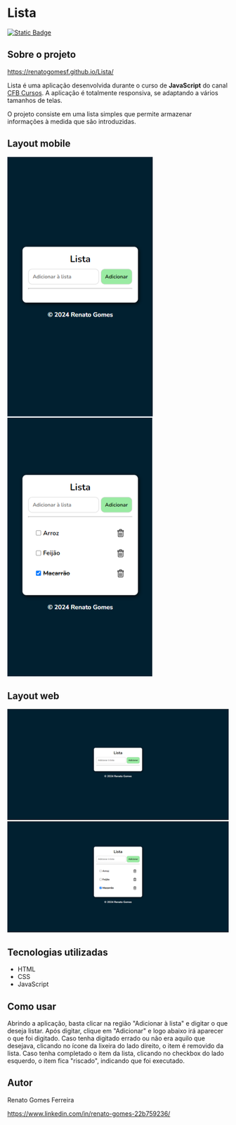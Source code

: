 # Lista
[![Static Badge](https://img.shields.io/badge/Licen%C3%A7a-MIT-green)](https://github.com/renatogomesf/Lista/blob/main/LICENSE)

## Sobre o projeto

https://renatogomesf.github.io/Lista/

Lista é uma aplicação desenvolvida durante o curso de **JavaScript** do canal [CFB Cursos](https://www.youtube.com/watch?v=E4DBTqgxHGM&list=PLx4x_zx8csUg_AxxbVWHEyAJ6cBdsYc0T&index=1&ab_channel=CFBCursos). A aplicação é totalmente responsiva, se adaptando a vários tamanhos de telas.

O projeto consiste em uma lista simples que permite armazenar informações à medida que são introduzidas.

## Layout mobile

![mobile 1](https://raw.githubusercontent.com/renatogomesf/imagens-projetos/main/imagens/lista/mobile-1.png) ![mobile 2](https://raw.githubusercontent.com/renatogomesf/imagens-projetos/main/imagens/lista/mobile-2.png)

## Layout web

![web 1](https://raw.githubusercontent.com/renatogomesf/imagens-projetos/main/imagens/lista/web-1.png) ![web 2](https://raw.githubusercontent.com/renatogomesf/imagens-projetos/main/imagens/lista/web-2.png)

## Tecnologias utilizadas

* HTML
* CSS
* JavaScript

## Como usar

Abrindo a aplicação, basta clicar na região "Adicionar à lista" e digitar o que deseja listar. Após digitar, clique em "Adicionar" e logo abaixo irá aparecer o que foi digitado. Caso tenha digitado errado ou não era aquilo que desejava, clicando no ícone da lixeira do lado direito, o item é removido da lista. Caso tenha completado o item da lista, clicando no checkbox do lado esquerdo, o item fica "riscado", indicando que foi executado.

## Autor

Renato Gomes Ferreira

https://www.linkedin.com/in/renato-gomes-22b759236/
